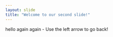 ```yaml
---
layout: slide
title: "Welcome to our second slide!"
---
```

hello again again - 
Use the left arrow to go back!

